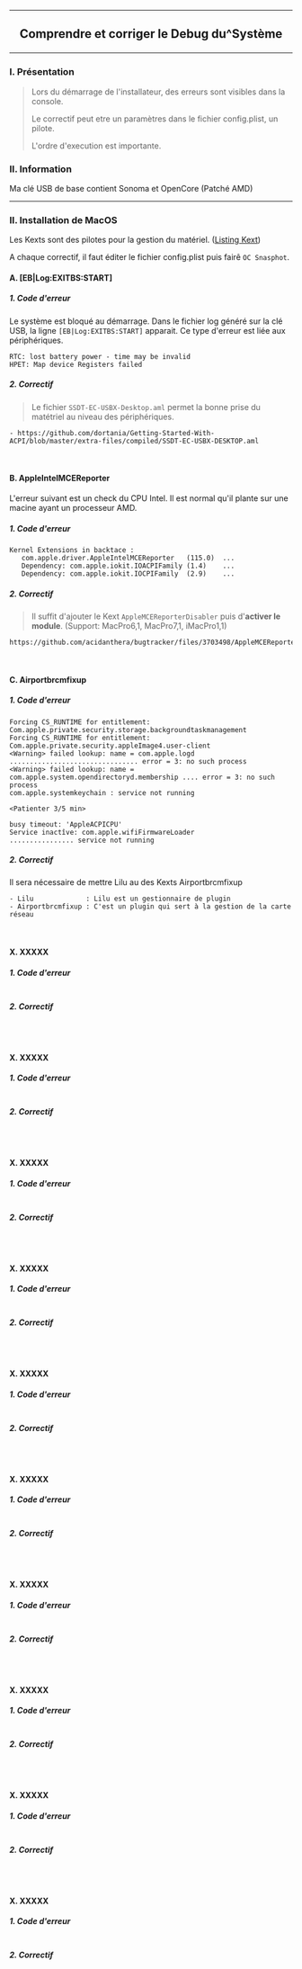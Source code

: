 -------------------------------------------------------------------------------------------------------------------------
## <p align='center'> Comprendre et corriger le Debug du^Système </p>

-------------------------------------------------------------------------------------------------------------------------
### I. Présentation
> Lors du démarrage de l'installateur, des erreurs sont visibles dans la console.
>
> Le correctif peut etre un paramètres dans le fichier config.plist, un pilote.
>
> L'ordre d'execution est importante.

### II. Information
Ma clé USB de base contient Sonoma et OpenCore (Patché AMD)


-------------------------------------------------------------------------------------------------------------------------
### II. Installation de MacOS
Les Kexts sont des pilotes pour la gestion du matériel. ([Listing Kext](https://dortania.github.io/OpenCore-Install-Guide/ktext.html#extras))

A chaque correctif, il faut éditer le fichier config.plist puis fairê `OC Snasphot`.

#### A. [EB|Log:EXITBS:START]
##### 1. Code d'erreur
Le système est bloqué au démarrage. Dans le fichier log généré sur la clé USB, la ligne `[EB|Log:EXITBS:START]` apparait. Ce type d'erreur est liée aux périphériques.
```
RTC: lost battery power - time may be invalid
HPET: Map device Registers failed
```
##### 2. Correctif
> Le fichier `SSDT-EC-USBX-Desktop.aml` permet la bonne prise du matétriel au niveau des périphériques.
```
- https://github.com/dortania/Getting-Started-With-ACPI/blob/master/extra-files/compiled/SSDT-EC-USBX-DESKTOP.aml
```

<br />

#### B. AppleIntelMCEReporter
L'erreur suivant est un check du CPU Intel. Il est normal qu'il plante sur une macine ayant un processeur AMD. 
##### 1. Code d'erreur
```
Kernel Extensions in backtace :
   com.apple.driver.AppleIntelMCEReporter   (115.0)  ...
   Dependency: com.apple.iokit.IOACPIFamily (1.4)    ...
   Dependency: com.apple.iokit.IOCPIFamily  (2.9)    ...
```

##### 2. Correctif
> Il suffit d'ajouter le Kext `AppleMCEReporterDisabler` puis d'**activer le module**. (Support: MacPro6,1, MacPro7,1, iMacPro1,1)

```
https://github.com/acidanthera/bugtracker/files/3703498/AppleMCEReporterDisabler.kext.zip
```


<br />

#### C. Airportbrcmfixup 
##### 1. Code d'erreur
```
Forcing CS_RUNTIME for entitlement: Com.apple.private.security.storage.backgroundtaskmanagement
Forcing CS_RUNTIME for entitlement: Com.apple.private.security.appleImage4.user-client
<Warning> failed lookup: name = com.apple.logd ................................ error = 3: no such process
<Warning> failed lookup: name = com.apple.system.opendirectoryd.membership .... error = 3: no such process
com.apple.systemkeychain : service not running

<Patienter 3/5 min>

busy timeout: 'AppleACPICPU'
Service inactîve: com.apple.wifiFirmwareLoader
................ service not running
```
##### 2. Correctif
Il sera nécessaire de mettre Lilu au des Kexts Airportbrcmfixup 
```
- Lilu             : Lilu est un gestionnaire de plugin
- Airportbrcmfixup : C'est un plugin qui sert à la gestion de la carte réseau
```

<br />

#### X. XXXXX
##### 1. Code d'erreur
```
```
##### 2. Correctif
```
```

<br />

#### X. XXXXX
##### 1. Code d'erreur
```
```
##### 2. Correctif
```
```

<br />

#### X. XXXXX
##### 1. Code d'erreur
```
```
##### 2. Correctif
```
```

<br />

#### X. XXXXX
##### 1. Code d'erreur
```
```
##### 2. Correctif
```
```

<br />

#### X. XXXXX
##### 1. Code d'erreur
```
```
##### 2. Correctif
```
```

<br />

#### X. XXXXX
##### 1. Code d'erreur
```
```
##### 2. Correctif
```
```

<br />

#### X. XXXXX
##### 1. Code d'erreur
```
```
##### 2. Correctif
```
```

<br />

#### X. XXXXX
##### 1. Code d'erreur
```
```
##### 2. Correctif
```
```

<br />

#### X. XXXXX
##### 1. Code d'erreur
```
```
##### 2. Correctif
```
```

<br />

#### X. XXXXX
##### 1. Code d'erreur
```
```
##### 2. Correctif
```
```

<br />

